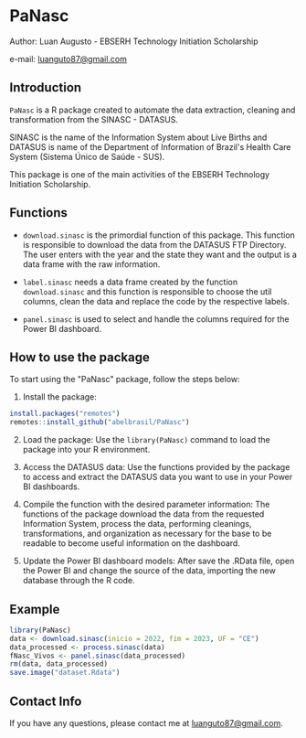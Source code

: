 # PaNasc

Author: Luan Augusto - EBSERH Technology Initiation Scholarship

e-mail: [luanguto87\@gmail.com](mailto:luanguto87@gmail.com)

## Introduction

`PaNasc` is a R package created to automate the data extraction, cleaning and transformation from the SINASC - DATASUS.

SINASC is the name of the Information System about Live Births and DATASUS is name of the Department of Information of Brazil's Health Care System (Sistema Único de Saúde - SUS).

This package is one of the main activities of the EBSERH Technology Initiation Scholarship.

## Functions

-   `download.sinasc` is the primordial function of this package. This function is responsible to download the data from the DATASUS FTP Directory. The user enters with the year and the state they want and the output is a data frame with the raw information.

-   `label.sinasc` needs a data frame created by the function `download.sinasc` and this function is responsible to choose the util columns, clean the data and replace the code by the respective labels.

-   `panel.sinasc` is used to select and handle the columns required for the Power BI dashboard.

## How to use the package

To start using the "PaNasc" package, follow the steps below:

1.  Install the package:

``` r
install.packages("remotes")
remotes::install_github("abelbrasil/PaNasc")
```

2.  Load the package: Use the `library(PaNasc)` command to load the package into your R environment.

3.  Access the DATASUS data: Use the functions provided by the package to access and extract the DATASUS data you want to use in your Power BI dashboards.

4.  Compile the function with the desired parameter information: The functions of the package download the data from the requested Information System, process the data, performing cleanings, transformations, and organization as necessary for the base to be readable to become useful information on the dashboard.

5.  Update the Power BI dashboard models: After save the .RData file, open the Power BI and change the source of the data, importing the new database through the R code.

## Example

``` r
library(PaNasc)
data <- download.sinasc(inicio = 2022, fim = 2023, UF = "CE")
data_processed <- process.sinasc(data)
fNasc_Vivos <- panel.sinasc(data_processed)
rm(data, data_processed)
save.image("dataset.Rdata")
```

## Contact Info

If you have any questions, please contact me at [luanguto87\@gmail.com](mailto:luanguto87@gmail.com).
